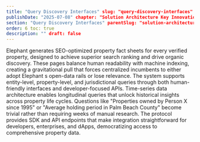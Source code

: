 ```yaml
---
title: "Query Discovery Interfaces" slug: "query-discovery-interfaces"
publishDate: "2025-07-08" chapter: "Solution Architecture Key Innovations"
section: "Query Discovery Interfaces" parentSlug: "solution-architecture-key-innovations"
order: 6 toc: true
description: "" draft: false
---
```

Elephant generates SEO-optimized property fact sheets for every verified property, designed to achieve superior search ranking and drive organic discovery. These pages balance human readability with machine indexing, creating a gravitational pull that forces centralized incumbents to either adopt Elephant s open-data rails or lose relevance. The system supports entity-level, property-level, and jurisdictional queries through both human-friendly interfaces and developer-focused APIs.
Time-series data architecture enables longitudinal queries that unlock historical insights across property life cycles. Questions like "Properties owned by Person X since 1995" or "Average holding period in Palm Beach County" become trivial rather than requiring weeks of manual research. The protocol provides SDK and API endpoints that make integration straightforward for developers, enterprises, and dApps, democratizing access to comprehensive property data.